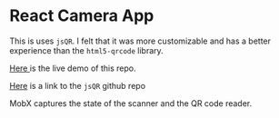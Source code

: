 # React Camera App

This is uses `jsQR`. I felt that it was more customizable and has a better experience than the `html5-qrcode` library.

[ Here ](https://d-yule.github.io/react-picture/) is the live demo of this repo.

[Here](https://github.com/cozmo/jsQR) is a link to the `jsQR` github repo

MobX captures the state of the scanner and the QR code reader.